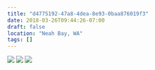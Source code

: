 ```yaml
---
title: "d4775192-47a8-4dea-8e93-0baa876019f3"
date: 2018-03-26T09:44:26-07:00
draft: false
location: "Neah Bay, WA"
tags: []
---
```


![](https://d17enza3bfujl8.cloudfront.net/DSCF9540.jpg)
![](https://d17enza3bfujl8.cloudfront.net/DSCF9539.jpg)
![](https://d17enza3bfujl8.cloudfront.net/DSCF9506.jpg)


